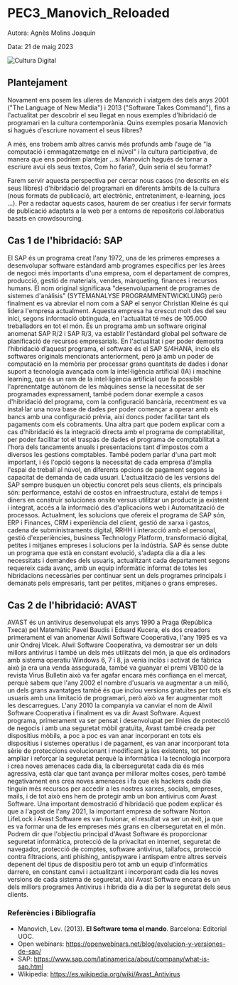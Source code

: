 # PEC3_Manovich_Reloaded
Autora: Agnès Molins Joaquin


Data: 21 de maig 2023

![Cultura Digital](https://img.freepik.com/vector-gratis/ilustracion-concepto-redes-sociales_53876-27013.jpg)



## Plantejament

Novament ens posem les ulleres de Manovich i viatgem des dels anys 2001 ("The Language of New Media") i 2013 ("Software Takes Command"), fins a l'actualitat per descobrir el seu llegat en nous exemples d'hibridació de programari en la cultura contemporània. Quins exemples posaria Manovich si hagués d'escriure novament el seus llibres?

A més, ens trobem amb altres canvis més profunds amb l'auge de "la computació i emmagatzematge en el núvol" i la cultura participativa, de manera que ens podríem plantejar ...si Manovich hagués de tornar a escriure avui els seus textos, Com ho faria?, Quin seria el seu format?

Farem servir aquesta perspectiva per cercar nous casos (no descrits en els seus llibres) d'hibridació del programari en diferents àmbits de la cultura (nous formats de publicació, art electrònic, entreteniment, e-learning, jocs ...). Per a redactar aquests casos, haurem de ser creatius i fer servir formats de publicació adaptats a la web per a entorns de repositoris col.laboratius basats en crowdsourcing.



## Cas 1 de l'hibridació: SAP

El SAP és un programa creat l'any 1972, una de les primeres empreses a desenvolupar software estàndard amb programes específics per les àrees de negoci més importants d'una empresa, com el departament de compres, producció, gestió de materials, vendes, màrqueting, finances i recursos humans. El nom original significava "desenvolupament de programes de sistemes d'anàlisis" (SYTEMANALYSE PROGRAMMENTWICKLUNG) però finalment es va abreviar el nom com a SAP el senyor Christian Kleine és qui lidera l'empresa actualment.
Aquesta empresa ha crescut molt des del seu inici, segons informació obtinguda, en l'actualitat té més de 105.000 treballadors en tot el món. És un programa amb un software original anomenat SAP R/2 i SAP R/3, va establir l'estàndard global pel software de planificació de recursos empresarials. En l'actualitat i per poder demostra l’hibridaciò d’aquest programa, el software és el SAP S/4HANA, inclo els softwares originals mencionats anteriorment, però ja amb un poder de computació en la memòria per processar grans quantitats de dades i donar suport a tecnologia avançada com la intel·ligència artificial (IA) i machine learning, que és un ram de la intel·ligència artificial que fa possible l'aprenentatge autònom de les màquines sense la necessitat de ser programades expressament, també podem donar exemple a casos d'hibridació del programa, com la configuració bancària, recentment es va instal·lar una nova base de dades per poder començar a operar amb els bancs amb una configuració prèvia, així doncs poder facilitar tant els pagaments com els cobraments. Una altra part que podem explicar com a cas d'hibridació és la integració directa amb el programa de comptabilitat, per poder facilitar tot el traspàs de dades el programa de comptabilitat a l'hora dels tancaments anuals i presentacions tant d'impostos com a diversos les gestions comptables. També podem parlar d'una part molt important, i és l'opció segons la necessitat de cada empresa d'àmplia l'espai de treball al núvol, en diferents opcions de pagament segons la capacitat de demanda de cada usuari.
L'actualització de les versions del SAP sempre busquen un objectiu concret pels seus clients, els principals són: performance, estalvi de costos en infraestructura, estalvi de temps i diners en construir soluciones onsite versus utilitzar un producte ja existent i integrat, accés a la informació des d'aplicacions web i Automatització de processos.
Actualment, les solucions que ofereix el programa de SAP són, ERP i Finances, CRM i experiència del client, gestió de xarxa i gastos, cadena de subministraments digital, RRHH i interacció amb el personal, gestió d'experiències, business Technology Platform, transformació digital, petites i mitjanes empreses i solucions per la indústria. SAP és sense dubte un programa que està en constant evolució, s'adapta dia a dia a les necessitats i demandes dels usuaris, actualitzant cada departament segons requereix cada avanç, amb un equip informàtic informat de totes les hibridacions necessàries per continuar sent un dels programes principals i demanats pels empresaris, tant per petites, mitjanes o grans empreses.




## Cas 2 de l'hibridació: AVAST

AVAST és un antivirus desenvolupat els anys 1990 a Praga (República Txeca) pel Matemàtic Pavel Baudis i Eduard Kucera, els dos creadors primerament el van anomenar Alwil Software Cooperativa, l'any 1995 es va unir Ondrej Vlcek. Alwil Software Cooperativa, va demostrar ser un dels millors antivirus i també un dels més utilitzats del món, ja que els ordinadors amb sistema operatiu Windows 6, 7 i 8, ja venia inclòs i activat de fàbrica això ja era una venda assegurada, també va guanyar el premi VB100 de la revista Virus Bulletin això va fer agafar encara més confiança en el mercat, perquè sabem que l'any 2002 el nombre d'usuaris va augmentar a un milió, un dels grans avantatges també és que inclou versions gratuïtes per tots els usuaris amb una limitació de programari, però això va fer augmentar molt les descarregues.
L'any 2010 la companyia va canviar el nom de Alwil Software Cooperativa i finalment es va dir Avast Software. Aquest programa, primerament va ser pensat i desenvolupat per línies de protecció de negocis i amb una seguretat mòbil gratuïta, Avast també creada per dispositius mòbils, a poc a poc es van anar incorporant en tots els dispositius i sistemes operatius i de pagament, es van anar incorporant tota sèrie de proteccions evolucionant i modificant ja les existents, tot per ampliar i reforçar la seguretat perquè la informàtica i la tecnologia incorpora i crea noves amenaces cada dia, la ciberseguretat cada dia és més agressiva, està clar que tant avança per millorar moltes coses, però també negativament ens crea noves amenaces i fa que els hackers cada dia tinguin més recursos per accedir a les nostres xarxes, socials, empreses, mails, i de tot això ens hem de protegir amb un bon antivirus com Avast Software.
Una important demostració d'hibridació que podem explicar és que a l'agost de l'any 2021, la important empresa de software Norton LifeLock i Avast Software es van fusionar, el resultat va ser un èxit, ja que es va formar una de les empreses més grans en ciberseguretat en el món.
Podrem dir que l'objectiu principal d'Avast Software és proporcionar seguretat informàtica, protecció de la privacitat en internet, seguretat de navegador, protecció de comptes, software antivirus, tallafocs, protecció contra filtracions, anti phishing, antispyware i antispam entre altres serveis depenent del tipus de dispositiu però tot amb un equip d'informàtics darrere, en constant canvi i actualitzant i incorporant cada dia les noves versions de cada sistema de seguretat, així Avast Software encara és un dels millors programes Antivirus i hibrida dia a dia per la seguretat dels seus clients.


### Referències i Bibliografía

* Manovich, Lev. (2013). **El Software toma el mando**. Barcelona: Editorial UOC. 
* Open webinars: https://openwebinars.net/blog/evolucion-y-versiones-de-sap/
* SAP: https://www.sap.com/latinamerica/about/company/what-is-sap.html
* Wikipedia: https://es.wikipedia.org/wiki/Avast_Antivirus


